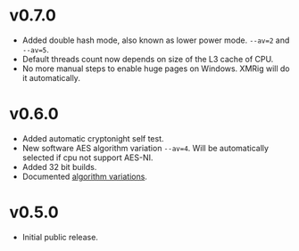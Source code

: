 # v0.7.0
- Added double hash mode, also known as lower power mode. `--av=2` and `--av=5`.
- Default threads count now depends on size of the L3 cache of CPU.
- No more manual steps to enable huge pages on Windows. XMRig will do it automatically.

# v0.6.0
- Added automatic cryptonight self test.
- New software AES algorithm variation `--av=4`. Will be automatically selected if cpu not support AES-NI.
- Added 32 bit builds.
- Documented [algorithm variations](https://github.com/xmrig/xmrig#algorithm-variations).

# v0.5.0
- Initial public release.
